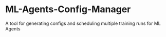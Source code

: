 # ML-Agents-Config-Manager
A tool for generating configs and scheduling multiple training runs for ML Agents

